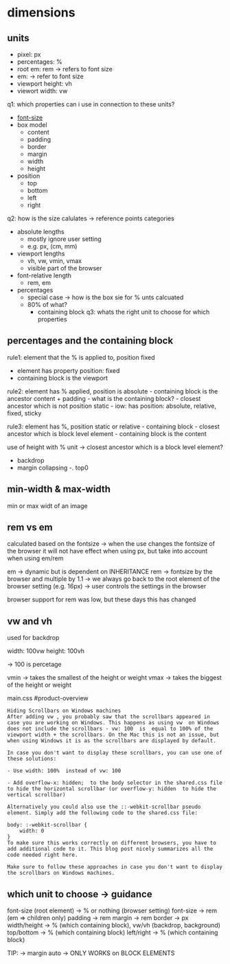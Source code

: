 # dimensions

## units

- pixel: px
- percentages: %
- root em: rem -> refers to font size
- em: -> refer to font size
- viewport height: vh
- viewort width: vw

q1: which properties can i use in connection to these units?
- [font-size]( https://developer.mozilla.org/en-US/docs/Web/CSS/font-size)
- box model
  - content
  - padding
  - border
  - margin
  - width
  - height
- position
  - top
  - bottom
  - left
  - right

q2: how is the size calulates -> reference points
categories
- absolute lengths
  - mostly ignore user setting
  - e.g. px, (cm, mm)
- viewport lengths
  - vh, vw, vmin, vmax
  - visible part of the browser
- font-relative length
  - rem, em
- percentages
  - special case -> how is the box sie for % unts calcuated
  - 80% of what?
    - containing block
q3: whats the right unit to choose for which properties

## percentages and the containing block

rule1: element that the % is applied to, position fixed
  - element has property position: fixed
  - containing block is the viewport

rule2: element has % applied, position is absolute
	- containing block is the ancestor content + padding
	- what is the containing block?
  	- closest ancestor which is not position static
  	- iow: has position: absolute, relative, fixed, sticky

rule3: element has %, position static or relative
	- containing block
  	- closest ancestor which is block level element
  	- containing block is the content

use of height with % unit -> closest ancestor which is a block level element?
- backdrop
- margin collapsing -. top0

## min-width & max-width

min or max widt of an image

## rem vs em

calculated based on the fontsize -> when the use changes the fontsize of the browser it will not have effect when using px, but take into account when using em/rem

em -> dynamic but is dependent on INHERITANCE
rem -> fontsize by the browser and multiple by 1.1 -> we always go back to the root element of the browser setting (e.g. 16px)
	-> user controls the settings in the browser

browser support for rem was low, but these days this has changed

## vw and vh

used for backdrop

width: 100vw
height: 100vh

-> 100 is percetage

vmin -> takes the smallest of the height or weight
vmax -> takes the biggest of the height or weight

main.css #product-overview

```
Hiding Scrollbars on Windows machines
After adding vw , you probably saw that the scrollbars appeared in case you are working on Windows. This happens as using vw  on Windows does not include the scrollbars - vw: 100  is  equal to 100% of the viewport width + the scrollbars. On the Mac this is not an issue, but when using Windows it is as the scrollbars are displayed by default.

In case you don't want to display these scrollbars, you can use one of these solutions:

- Use width: 100%  instead of vw: 100

- Add overflow-x: hidden;  to the body selector in the shared.css file to hide the horizontal scrollbar (or overflow-y: hidden  to hide the vertical scrollbar)

Alternatively you could also use the ::-webkit-scrollbar pseudo element. Simply add the following code to the shared.css file:

body: :-webkit-scrollbar {
    width: 0
}
To make sure this works correctly on different browsers, you have to add additional code to it. This blog post nicely summarizes all the code needed right here.

Make sure to follow these approaches in case you don't want to display the scrollbars on Windows machines.
```

## which unit to choose -> guidance

font-size (root element) -> % or nothing (browser setting)
font-size -> rem (em => children only)
padding -> rem
margin -> rem
border -> px
width/height -> % (which containing block), vw/vh (backdrop, background)
top/bottom -> % (which containing block)
left/right -> % (which containing block)

TIP:
-> margin auto -> ONLY WORKS on BLOCK ELEMENTS